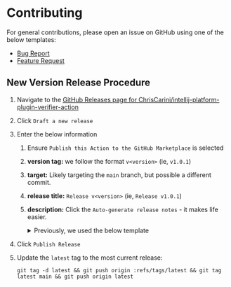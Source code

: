 # Contributing

For general contributions, please open an issue on GitHub using one of the below templates:
- [Bug Report](https://github.com/ChrisCarini/intellij-platform-plugin-verifier-action/issues/new?assignees=&labels=&template=bug_report.md&title=)
- [Feature Request](https://github.com/ChrisCarini/intellij-platform-plugin-verifier-action/issues/new?assignees=&labels=&template=feature_request.md&title=)


## New Version Release Procedure

1. Navigate to
   the [GitHub Releases page for ChrisCarini/intellij-platform-plugin-verifier-action](https://github.com/ChrisCarini/intellij-platform-plugin-verifier-action/releases)
2. Click `Draft a new release`
3. Enter the below information
    1. Ensure `Publish this Action to the GitHub Marketplace` is selected
    2. **version tag:** we follow the format `v<version>` (ie, `v1.0.1`)
    3. **target:** Likely targeting the `main` branch, but possible a different commit.
    4. **release title:** `Release v<version>` (ie, `Release v1.0.1`)
    5. **description:** Click the `Auto-generate release notes` - it makes life easier.
       <details><summary>Previously, we used the below template</summary>

         ```markdown
         <SHORT_DESCRIPTION_ONE_OR_TWO_SENTENCES> 

         ### Added

         1. N/A

         ### Upgrade

         1. N/A

         ### Fixed

         1. N/A
         ```
         (**Note:** Update the `Added`, `Upgrade`, and `Fixed` sections as needed, linking to GitHub PRs/Issues when
         appropriate.)

      </details>
4. Click `Publish Release`
5. Update the `latest` tag to the most current release:
   ```shell
   git tag -d latest && git push origin :refs/tags/latest && git tag latest main && git push origin latest
   ```
